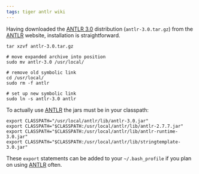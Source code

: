 ```yaml
---
tags: tiger antlr wiki
---
```


Having downloaded the [ANTLR 3.0](/wiki/ANTLR_3.0) distribution (`antlr-3.0.tar.gz`) from the [ANTLR](/wiki/ANTLR) website, installation is straightforward.

    tar xzvf antlr-3.0.tar.gz

    # move expanded archive into position
    sudo mv antlr-3.0 /usr/local/

    # remove old symbolic link
    cd /usr/local/
    sudo rm -f antlr

    # set up new symbolic link
    sudo ln -s antlr-3.0 antlr

To actually use [ANTLR](/wiki/ANTLR) the jars must be in your classpath:

    export CLASSPATH="/usr/local/antlr/lib/antlr-3.0.jar"
    export CLASSPATH="$CLASSPATH:/usr/local/antlr/lib/antlr-2.7.7.jar"
    export CLASSPATH="$CLASSPATH:/usr/local/antlr/lib/antlr-runtime-3.0.jar"
    export CLASSPATH="$CLASSPATH:/usr/local/antlr/lib/stringtemplate-3.0.jar"

These `export` statements can be added to your `~/.bash_profile` if you plan on using [ANTLR](/wiki/ANTLR) often.
